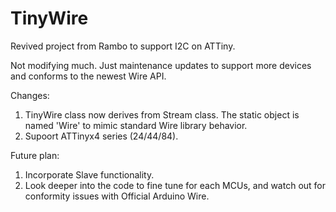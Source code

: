 # TinyWire
Revived project from Rambo to support I2C on ATTiny.

Not modifying much. Just maintenance updates to support more devices and conforms to the newest Wire API.

Changes:
1. TinyWire class now derives from Stream class. The static object is named 'Wire' to mimic standard Wire library behavior.
2. Supoort ATTinyx4 series (24/44/84).

Future plan:
1. Incorporate Slave functionality.
2. Look deeper into the code to fine tune for each MCUs, and watch out for conformity issues with Official Arduino Wire.
